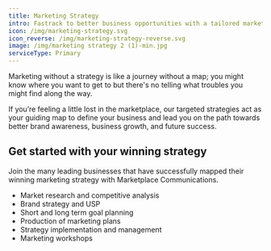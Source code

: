 ```yaml
---
title: Marketing Strategy
intro: Fastrack to better business opportunities with a tailored marketing strategy
icon: /img/marketing-strategy.svg
icon_reverse: /img/marketing-strategy-reverse.svg
image: /img/marketing strategy 2 (1)-min.jpg
serviceType: Primary
---
```


Marketing without a strategy is like a journey without a map; you might know
where you want to get to but there's no telling what troubles you might find
along the way.

If you’re feeling a little lost in the marketplace, our targeted strategies
act as your guiding map to define your business and lead you on the path
towards better brand awareness, business growth, and future success.

## Get started with your winning strategy

Join the many leading businesses that have successfully mapped their winning
marketing strategy with Marketplace Communications.

* Market research and competitive analysis
* Brand strategy and USP
* Short and long term goal planning
* Production of marketing plans
* Strategy implementation and management
* Marketing workshops
